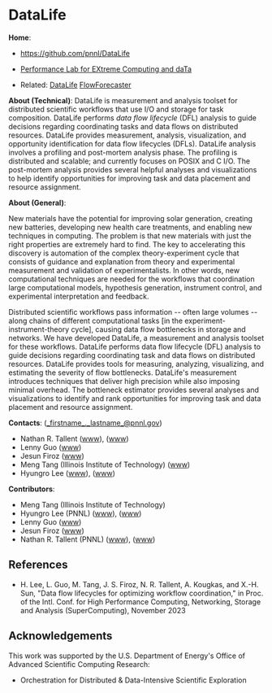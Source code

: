 <!-- -*-Mode: markdown;-*- -->
<!-- $Id$ -->


DataLife
=============================================================================

**Home**:
  - https://github.com/pnnl/DataLife
  
  - [Performance Lab for EXtreme Computing and daTa](https://github.com/perflab-exact)

  - Related: 
  [DataLife](https://github.com/pnnl/DataLife)
  [FlowForecaster](https://github.com/pnnl/FlowForecaster)
  <!-- [DaYu](https://github.com/pnnl/DaYu) -->


**About (Technical)**: DataLife is measurement and analysis toolset for
distributed scientific workflows that use I/O and storage for task
composition. DataLife performs _data flow lifecycle_ (DFL) analysis to
guide decisions regarding coordinating tasks and data flows on
distributed resources. DataLife provides measurement, analysis,
visualization, and opportunity identification for data flow lifecycles
(DFLs). DataLife analysis involves a profiling and post-mortem
analysis phase. The profiling is distributed and scalable; and
currently focuses on POSIX and C I/O. The post-mortem analysis
provides several helpful analyses and visualizations to help identify
opportunities for improving task and data placement and resource
assignment.


**About (General)**: 

New materials have the potential for improving solar generation,
creating new batteries, developing new health care treatments, and
enabling new techniques in computing. The problem is that new
materials with just the right properties are extremely hard to
find. The key to accelerating this discovery is automation of the
complex theory-experiment cycle that consists of guidance and
explanation from theory and experimental measurement and validation of
experimentalists. In other words, new computational techniques are
needed for the workflows that coordination large computational models,
hypothesis generation, instrument control, and experimental
interpretation and feedback.

Distributed scientific workflows pass information -- often large
volumes -- along chains of different computational tasks [in the
experiment-instrument-theory cycle], causing data flow bottlenecks in
storage and networks. We have developed DataLife, a measurement and
analysis toolset for these workflows. DataLife performs data flow
lifecycle (DFL) analysis to guide decisions regarding coordinating
task and data flows on distributed resources. DataLife provides tools
for measuring, analyzing, visualizing, and estimating the severity of
flow bottlenecks. DataLife's measurement introduces techniques that
deliver high precision while also imposing minimal overhead. The
bottleneck estimator provides several analyses and visualizations to
identify and rank opportunities for improving task and data placement
and resource assignment.


**Contacts**: (_firstname_._lastname_@pnnl.gov)
  - Nathan R. Tallent ([www](https://hpc.pnnl.gov/people/tallent)), ([www](https://www.pnnl.gov/people/nathan-tallent))
  - Lenny Guo ([www](https://www.pnnl.gov/people/luanzheng-guo))
  - Jesun Firoz ([www](https://www.pnnl.gov/people/jesun-firoz))
  - Meng Tang (Illinois Institute of Technology) ([www](https://scholar.google.com/citations?user=KXC9NesAAAAJ&hl=en))
  - Hyungro Lee ([www](https://www.pnnl.gov/science/staff/staff_info.asp?staff_num=10843)), ([www](https://lee212.github.io/))


**Contributors**:
  - Meng Tang (Illinois Institute of Technology)
  - Hyungro Lee (PNNL) ([www](https://www.pnnl.gov/science/staff/staff_info.asp?staff_num=10843)), ([www](https://lee212.github.io/))
  - Lenny Guo ([www](https://www.pnnl.gov/people/luanzheng-guo))
  - Jesun Firoz ([www](https://www.pnnl.gov/people/jesun-firoz))
  - Nathan R. Tallent (PNNL) ([www](https://hpc.pnnl.gov/people/tallent)), ([www](https://www.pnnl.gov/people/nathan-tallent))



References
-----------------------------------------------------------------------------

* H. Lee, L. Guo, M. Tang, J. S. Firoz, N. R. Tallent, A. Kougkas, and X.-H. Sun, "Data flow lifecycles for optimizing workflow coordination," in Proc. of the Intl. Conf. for High Performance Computing, Networking, Storage and Analysis (SuperComputing), November 2023



Acknowledgements
-----------------------------------------------------------------------------

This work was supported by the U.S. Department of Energy's Office of
Advanced Scientific Computing Research:

- Orchestration for Distributed & Data-Intensive Scientific Exploration



